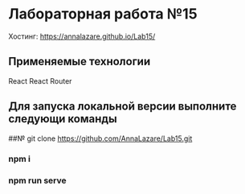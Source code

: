# Лабораторная работа №15

Хостинг:
https://annalazare.github.io/Lab15/

## Применяемые технологии

React
React Router

## Для запуска локальной версии выполните следующи команды

##№ git clone https://github.com/AnnaLazare/Lab15.git

### npm i

### npm run serve


